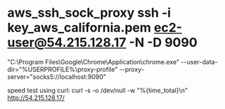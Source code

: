 # aws_ssh_sock_proxy                  ssh -i key_aws_california.pem ec2-user@54.215.128.17 -N -D 9090

"C:\Program Files\Google\Chrome\Application\chrome.exe" --user-data-dir="%USERPROFILE%\proxy-profile" --proxy-server="socks5://localhost:9090"

speed test using curl: curl -s -o /dev/null -w "%{time_total}\n" http://54.215.128.17/
